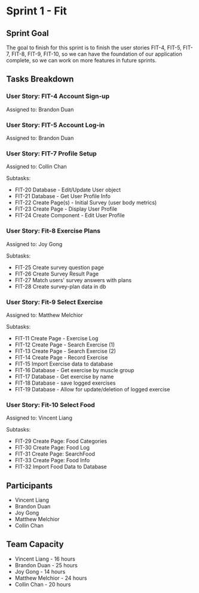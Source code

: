 # Sprint 1 - Fit

## Sprint Goal

The goal to finish for this sprint is to finish the user stories FIT-4, FIT-5, FIT-7, FIT-8, FIT-9, FIT-10, so we can have the foundation of our application complete, so we can work on more features in future sprints.

## Tasks Breakdown

### User Story: FIT-4 Account Sign-up

Assigned to: Brandon Duan

### User Story: FIT-5 Account Log-in

Assigned to: Brandon Duan

### User Story: FIT-7 Profile Setup

Assigned to: Collin Chan

Subtasks:

- FIT-20 Database - Edit/Update User object
- FIT-21 Database - Get User Profile Info
- FIT-22 Create Page(s) - Initial Survey (user body metrics)
- FIT-23 Create Page - Display User Profile
- FIT-24 Create Component - Edit User Profile

### User Story: Fit-8 Exercise Plans

Assigned to: Joy Gong

Subtasks:

- FIT-25 Create survey question page
- FIT-26 Create Survey Result Page
- FIT-27 Match users' survey answers with plans
- FIT-28 Create survey-plan data in db

### User Story: Fit-9 Select Exercise

Assigned to: Matthew Melchior

Subtasks:

- FIT-11 Create Page - Exercise Log
- FIT-12 Create Page - Search Exercise (1)
- FIT-13 Create Page - Search Exercise (2)
- FIT-14 Create Page - Record Exercise
- FIT-15 Import Exercise data to database
- FIT-16 Database - Get exercise by muscle group
- FIT-17 Database - Get exercise by name
- FIT-18 Database - save logged exercises
- FIT-19 Database - Allow for update/deletion of logged exercise

### User Story: Fit-10 Select Food

Assigned to: Vincent Liang

Subtasks:

- FIT-29 Create Page: Food Categories
- FIT-30 Create Page: Food Log
- FIT-31 Create Page: SearchFood
- FIT-33 Create Page: Food Info
- FIT-32 Import Food Data to Database

## Participants

- Vincent Liang
- Brandon Duan
- Joy Gong
- Matthew Melchior
- Collin Chan

## Team Capacity

- Vincent Liang - 16 hours
- Brandon Duan - 25 hours
- Joy Gong - 14 hours
- Matthew Melchior - 24 hours
- Collin Chan - 20 hours
